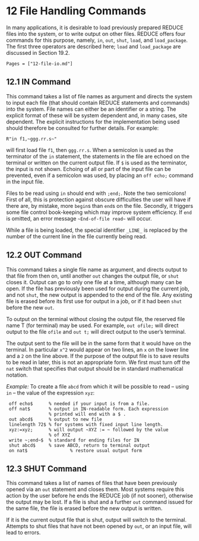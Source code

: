 # 12 File Handling Commands

In many applications, it is desirable to load previously prepared REDUCE files into the system, or to write output on other files. REDUCE offers four commands for this purpose, namely, `in`, `out`, `shut`, `load`, and `load_package`. The first three operators are described here; `load` and `load_package` are discussed in Section 19.2.

```@contents
Pages = ["12-file-io.md"]
```

## 12.1 IN Command

This command takes a list of file names as argument and directs the system to input each file (that should contain REDUCE statements and commands) into the system. File names can either be an identifier or a string. The explicit format of these will be system dependent and, in many cases, site dependent. The explicit instructions for the implementation being used should therefore be consulted for further details. For example:

```
R"in f1,~ggg.rr.s~"
```

will first load file `f1`, then `ggg.rr.s`. When a semicolon is used as the terminator of the `in` statement, the statements in the file are echoed on the terminal or written on the current output file. If `$` is used as the terminator, the input is not shown. Echoing of all or part of the input file can be prevented, even if a semicolon was used, by placing an `off echo;` command in the input file.

Files to be read using `in` should end with `;end;`. Note the two semicolons! First of all, this is protection against obscure difficulties the user will have if there are, by mistake, more `begin`s than `end`s on the file. Secondly, it triggers some file control book-keeping which may improve system efficiency. If `end` is omitted, an error message `~End-of-file read~` will occur.

While a file is being loaded, the special identifier `_LINE_` is replaced by the number of the current line in the file currently being read.

## 12.2 OUT Command

This command takes a single file name as argument, and directs output to that file from then on, until another `out` changes the output file, or `shut` closes it. Output can go to only one file at a time, although many can be open. If the file has previously been used for output during the current job, and not `shut`, the new output is appended to the end of the file. Any existing file is erased before its first use for output in a job, or if it had been `shut` before the new `out`.

To output on the terminal without closing the output file, the reserved file name T (for terminal) may be used. For example, `out ofile;` will direct output to the file `ofile` and `out t;` will direct output to the user’s terminal.

The output sent to the file will be in the same form that it would have on the terminal. In particular `x^2` would appear on two lines, an `x` on the lower line and a `2` on the line above. If the purpose of the output file is to save results to be read in later, this is not an appropriate form. We first must turn off the `nat` switch that specifies that output should be in standard mathematical notation.

_Example:_ To create a file `abcd` from which it will be possible to read – using `in` – the value of the expression `xyz`:

```
 off echo$      % needed if your input is from a file.
 off nat$       % output in IN-readable form. Each expression
                % printed will end with a $ .
 out abcd$      % output to new file
 linelength 72$ % for systems with fixed input line length.
 xyz:=xyz;      % will output ~XYZ := ~ followed by the value
                % of XYZ
 write ~;end~$  % standard for ending files for IN
 shut abcd$     % save ABCD, return to terminal output
 on nat$                % restore usual output form
```

## 12.3 SHUT Command

This command takes a list of names of files that have been previously opened via an `out` statement and closes them. Most systems require this action by the user before he ends the REDUCE job (if not sooner), otherwise the output may be lost. If a file is shut and a further `out` command issued for the same file, the file is erased before the new output is written.

If it is the current output file that is shut, output will switch to the terminal. Attempts to shut files that have not been opened by `out`, or an input file, will lead to errors.
